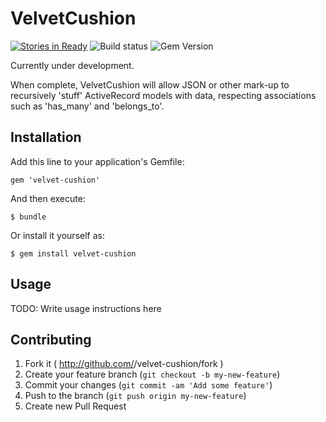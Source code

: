 # VelvetCushion

[![Stories in Ready](https://badge.waffle.io/chemica/velvet-cushion.png?label=ready&title=Ready)](https://waffle.io/chemica/velvet-cushion)
![Build status](https://travis-ci.org/chemica/velvet-cushion.svg?branch=master)
![Gem Version](https://badge.fury.io/rb/polyamorous.svg)

Currently under development.

When complete, VelvetCushion will allow JSON or other mark-up to recursively 'stuff' ActiveRecord models
with data, respecting associations such as 'has_many' and 'belongs_to'.

## Installation

Add this line to your application's Gemfile:

    gem 'velvet-cushion'

And then execute:

    $ bundle

Or install it yourself as:

    $ gem install velvet-cushion

## Usage

TODO: Write usage instructions here

## Contributing

1. Fork it ( http://github.com/<my-github-username>/velvet-cushion/fork )
2. Create your feature branch (`git checkout -b my-new-feature`)
3. Commit your changes (`git commit -am 'Add some feature'`)
4. Push to the branch (`git push origin my-new-feature`)
5. Create new Pull Request
